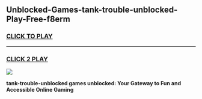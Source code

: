 
## Unblocked-Games-tank-trouble-unblocked-Play-Free-f8erm
<h3>
<a href="https://premium76.site?title=tank-trouble-unblocked&ref=23A">CLICK TO PLAY</a></h3>
<hr>

<h3>
<a href="https://premium76.site?title=tank-trouble-unblocked&ref=23A">CLICK 2 PLAY</a>
  
</h3>

<a href="https://premium76.site?title=tank-trouble-unblocked&ref=23A"><img src="https://clearcache.store/games.png"></a>


**tank-trouble-unblocked games unblocked: Your Gateway to Fun and Accessible Online Gaming**
